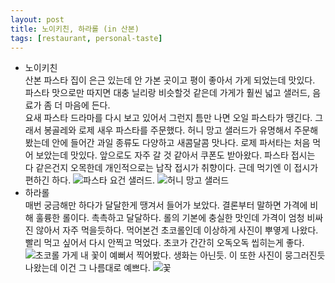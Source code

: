 ```yaml
---
layout: post
title: 노이키친, 하라롤 (in 산본)
tags: [restaurant, personal-taste]
---
```

* 노이키친     
산본 파스타 집이 은근 있는데 안 가본 곳이고 평이 좋아서 가게 되었는데 맛있다. 파스타 맛으로만 따지면 대충 닐리랑 비슷할것 같은데 가게가 훨씬 넓고 샐러드, 음료가 좀 더 마음에 든다.   
요새 파스타 드라마를 다시 보고 있어서 그런지 틈만 나면 오일 파스타가 땡긴다. 그래서 봉골레와 로제 새우 파스타를 주문했다. 허니 망고 샐러드가 유명해서 주문해 봤는데 안에 들어간 과일 종류도 다양하고 새콤달콤 맛나다. 로제 파서타는 처음 먹어 보았는데 맛있다. 앞으로도 자주 갈 것 같아서 쿠폰도 받아왔다. 
파스타 접시는 다 같은건지 오목한데 개인적으로는 납작 접시가 취향이다. 근데 먹기엔 이 접시가 편하긴 하다.
![파스타](http://lh3.googleusercontent.com/-tf7gSR9lW-M/VlExbo6vtCI/AAAAAAAAAZw/TC5qWqRNxOU/s1280/upload_-1.jpg)
요건 샐러드. 
![허니 망고 샐러드](http://lh3.googleusercontent.com/-DdUx0HKOTwo/VlExcn3IdUI/AAAAAAAAAZ0/1yOu5pFn_TM/s1280/upload_-1.jpg)    
* 하라롤      
매번 궁금해만 하다가 달달한게 땡겨서 들어가 보았다. 결론부터 말하면 가격에 비해 훌륭한 롤이다. 촉촉하고 달달하다. 롤의 기본에 충실한 맛인데 가격이 엄청 비싸진 않아서 자주 먹을듯하다. 먹어본건 초코롤인데 이상하게 사진이 뿌옇게 나왔다. 빨리 먹고 싶어서 다시 안찍고 먹었다. 초코가 간간히 오독오독 씹히는게 좋다.  
![초코롤](http://lh3.googleusercontent.com/-j14LHUryjPs/VlExaqGCo5I/AAAAAAAAAZ4/srgMGqJJSBA/s1280/upload_-1.jpg)
가게 내 꽃이 예뻐서 찍어봤다. 생화는 아닌듯. 이 또한 사진이 뭉그러진듯 나왔는데 이건 그 나름대로 예쁘다. 
![꽃](http://lh3.googleusercontent.com/-GrZQ-gDrrSw/VlExZ36akJI/AAAAAAAAAZo/a6tEfwyhCf8/s1280/upload_-1.jpg)